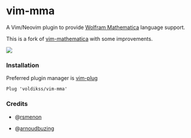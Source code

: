 # vim-mma

A Vim/Neovim plugin to provide [Wolfram Mathematica](https://wolfram.com/language/) language support.

This is a fork of [vim-mathematica](https://github.com/rsmenon/vim-mathematica) with some improvements.

![](https://user-images.githubusercontent.com/20282795/51797239-b7e20000-223a-11e9-8a06-aec35baaa01a.png)

### Installation

Preferred plugin manager is [vim-plug](https://github.com/junegunn/vim-plug)

```vim
Plug 'voldikss/vim-mma'
```

### Credits

- @[rsmenon](https://github.com/rsmenon)

- @[arnoudbuzing](https://github.com/arnoudbuzing)
